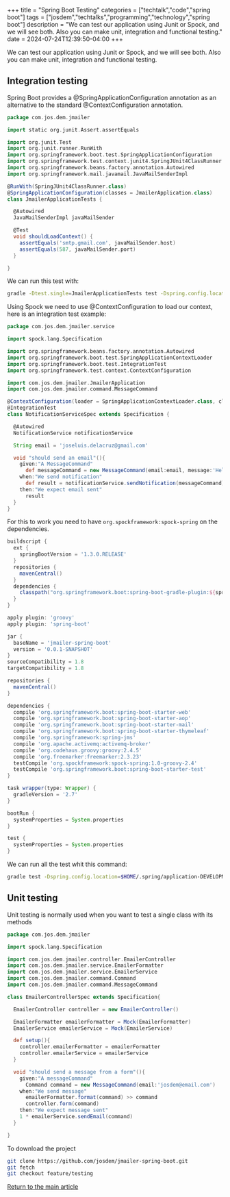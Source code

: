 +++
title = "Spring Boot Testing"
categories = ["techtalk","code","spring boot"]
tags = ["josdem","techtalks","programming","technology","spring boot"]
description = "We can test our application using Junit or Spock, and we will see both. Also you can make unit, integration and functional testing."
date = 2024-07-24T12:39:50-04:00
+++

We can test our application using Junit or Spock, and we will see both. Also you can make unit, integration and functional testing.

## Integration testing

Spring Boot provides a @SpringApplicationConfiguration annotation as an alternative to the standard @ContextConfiguration annotation.

```groovy
package com.jos.dem.jmailer

import static org.junit.Assert.assertEquals

import org.junit.Test
import org.junit.runner.RunWith
import org.springframework.boot.test.SpringApplicationConfiguration
import org.springframework.test.context.junit4.SpringJUnit4ClassRunner
import org.springframework.beans.factory.annotation.Autowired
import org.springframework.mail.javamail.JavaMailSenderImpl

@RunWith(SpringJUnit4ClassRunner.class)
@SpringApplicationConfiguration(classes = JmailerApplication.class)
class JmailerApplicationTests {

  @Autowired
  JavaMailSenderImpl javaMailSender

  @Test
  void shouldLoadContext() {
    assertEquals('smtp.gmail.com', javaMailSender.host)
    assertEquals(587, javaMailSender.port)
  }

}
```

We can run this test with:

```bash
gradle -Dtest.single=JmailerApplicationTests test -Dspring.config.location=$HOME/.spring/application-DEVELOPMENT.yml
```

Using Spock we need to use @ContextConfiguration to load our context, here is an integration test example:

```groovy
package com.jos.dem.jmailer.service

import spock.lang.Specification

import org.springframework.beans.factory.annotation.Autowired
import org.springframework.boot.test.SpringApplicationContextLoader
import org.springframework.boot.test.IntegrationTest
import org.springframework.test.context.ContextConfiguration

import com.jos.dem.jmailer.JmailerApplication
import com.jos.dem.jmailer.command.MessageCommand

@ContextConfiguration(loader = SpringApplicationContextLoader.class, classes = JmailerApplication.class)
@IntegrationTest
class NotificationServiceSpec extends Specification {

  @Autowired
  NotificationService notificationService

  String email = 'joseluis.delacruz@gmail.com'

  void "should send an email"(){
    given:"A MessageCommand"
      def messageCommand = new MessageCommand(email:email, message:'Hello from spock')
    when:"We send notification"
      def result = notificationService.sendNotification(messageCommand)
    then:"We expect email sent"
      result
  }
}
```

For this to work you need to have `org.spockframework:spock-spring` on the dependencies.

```groovy
buildscript {
  ext {
    springBootVersion = '1.3.0.RELEASE'
  }
  repositories {
    mavenCentral()
  }
  dependencies {
    classpath("org.springframework.boot:spring-boot-gradle-plugin:${springBootVersion}")
  }
}

apply plugin: 'groovy'
apply plugin: 'spring-boot'

jar {
  baseName = 'jmailer-spring-boot'
  version = '0.0.1-SNAPSHOT'
}
sourceCompatibility = 1.8
targetCompatibility = 1.8

repositories {
  mavenCentral()
}

dependencies {
  compile 'org.springframework.boot:spring-boot-starter-web'
  compile 'org.springframework.boot:spring-boot-starter-aop'
  compile 'org.springframework.boot:spring-boot-starter-mail'
  compile 'org.springframework.boot:spring-boot-starter-thymeleaf'
  compile 'org.springframework:spring-jms'
  compile 'org.apache.activemq:activemq-broker'
  compile 'org.codehaus.groovy:groovy:2.4.5'
  compile 'org.freemarker:freemarker:2.3.23'
  testCompile 'org.spockframework:spock-spring:1.0-groovy-2.4'
  testCompile 'org.springframework.boot:spring-boot-starter-test'
}

task wrapper(type: Wrapper) {
  gradleVersion = '2.7'
}

bootRun {
  systemProperties = System.properties
}

test {
  systemProperties = System.properties
}
```

We can run all the test whit this command:

```bash
gradle test -Dspring.config.location=$HOME/.spring/application-DEVELOPMENT.yml
```

## Unit testing

Unit testing is normally used when you want to test a single class with its methods

```groovy
package com.jos.dem.jmailer

import spock.lang.Specification

import com.jos.dem.jmailer.controller.EmailerController
import com.jos.dem.jmailer.service.EmailerFormatter
import com.jos.dem.jmailer.service.EmailerService
import com.jos.dem.jmailer.command.Command
import com.jos.dem.jmailer.command.MessageCommand

class EmailerControllerSpec extends Specification{

  EmailerController controller = new EmailerController()

  EmailerFormatter emailerFormatter = Mock(EmailerFormatter)
  EmailerService emailerService = Mock(EmailerService)

  def setup(){
    controller.emailerFormatter = emailerFormatter
    controller.emailerService = emailerService
  }

  void "should send a message from a form"(){
    given:"A messageCommand"
      Command command = new MessageCommand(email:'josdem@email.com')
    when:"We send message"
      emailerFormatter.format(command) >> command
      controller.form(command)
    then:"We expect message sent"
    1 * emailerService.sendEmail(command)
  }

}
```

To download the project

```bash
git clone https://github.com/josdem/jmailer-spring-boot.git
git fetch
git checkout feature/testing
```

[Return to the main article](/techtalk/spring_boot)

